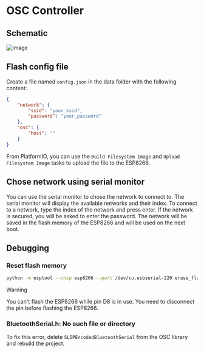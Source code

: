 # OSC Controller

## Schematic
![image](https://github.com/user-attachments/assets/203783e9-bc32-4cf2-8e85-2f88f5e9a770)

## Flash config file

Create a file named `config.json` in the data folder with the following content:

```json
{
    "network": {
        "ssid": "your_ssid",
        "password": "your_password"
    },
    "osc": {
        "host": ""
    }
}
```
From PlatformIO, you can use the `Build Filesystem Image` and `Upload Filesystem Image` tasks to upload the file to the ESP8266.

## Chose network using serial monitor
You can use the serial monitor to chose the network to connect to. The serial monitor will display the available networks and their index. To connect to a network, type the index of the network and press enter. If the network is secured, you will be asked to enter the password. The network will be saved in the flash memory of the ESP8266 and will be used on the next boot.


## Debugging

### Reset flash memory

```bash
python -m esptool --chip esp8266 --port /dev/cu.usbserial-220 erase_flash
```

> [!WARNING]
> You can't flash the ESP8266 while pin D8 is in use. You need to disconnect the pin before flashing the ESP8266.

### BluetoothSerial.h: No such file or directory

To fix this error, delete `SLIPEncodedBluetoothSerial` from the OSC library and rebuild the project.
  